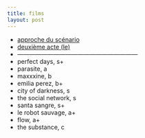 ```yaml
---
title: films
layout: post
---
```


- [approche du scénario](films/approche_scenario.md)
- [deuxième acte (le)](films/deuxième_acte.md)
- ————————————————————
- perfect days, s+
- parasite, a
- maxxxine, b
- emilia perez, b+
- city of darkness, s
- the social network, s
- santa sangre, s+
- le robot sauvage, a+
- flow, a+
- the substance, c
